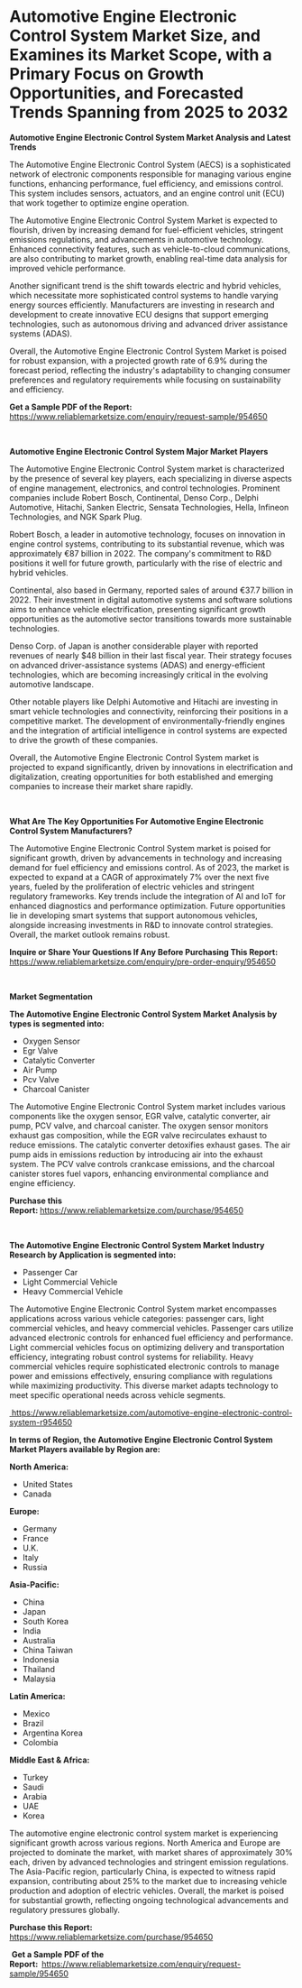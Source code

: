 <p><h1>Automotive Engine Electronic Control System Market Size, and Examines its Market Scope, with a Primary Focus on Growth Opportunities, and Forecasted Trends Spanning from 2025 to 2032</h1></p><p><strong>Automotive Engine Electronic Control System Market Analysis and Latest Trends</strong></p>
<p><p>The Automotive Engine Electronic Control System (AECS) is a sophisticated network of electronic components responsible for managing various engine functions, enhancing performance, fuel efficiency, and emissions control. This system includes sensors, actuators, and an engine control unit (ECU) that work together to optimize engine operation. </p><p>The Automotive Engine Electronic Control System Market is expected to flourish, driven by increasing demand for fuel-efficient vehicles, stringent emissions regulations, and advancements in automotive technology. Enhanced connectivity features, such as vehicle-to-cloud communications, are also contributing to market growth, enabling real-time data analysis for improved vehicle performance. </p><p>Another significant trend is the shift towards electric and hybrid vehicles, which necessitate more sophisticated control systems to handle varying energy sources efficiently. Manufacturers are investing in research and development to create innovative ECU designs that support emerging technologies, such as autonomous driving and advanced driver assistance systems (ADAS). </p><p>Overall, the Automotive Engine Electronic Control System Market is poised for robust expansion, with a projected growth rate of 6.9% during the forecast period, reflecting the industry's adaptability to changing consumer preferences and regulatory requirements while focusing on sustainability and efficiency.</p></p>
<p><strong>Get a Sample PDF of the Report:&nbsp;</strong> <a href="https://www.reliablemarketsize.com/enquiry/request-sample/954650?utm_campaign=2271&utm_medium=2&utm_source=Github&utm_content=ia&utm_term=18042025&utm_id=automotive-engine-electronic-control-system">https://www.reliablemarketsize.com/enquiry/request-sample/954650</a></p>
<p>&nbsp;</p>
<p><strong>Automotive Engine Electronic Control System Major Market Players</strong></p>
<p><p>The Automotive Engine Electronic Control System market is characterized by the presence of several key players, each specializing in diverse aspects of engine management, electronics, and control technologies. Prominent companies include Robert Bosch, Continental, Denso Corp., Delphi Automotive, Hitachi, Sanken Electric, Sensata Technologies, Hella, Infineon Technologies, and NGK Spark Plug.</p><p>Robert Bosch, a leader in automotive technology, focuses on innovation in engine control systems, contributing to its substantial revenue, which was approximately €87 billion in 2022. The company's commitment to R&D positions it well for future growth, particularly with the rise of electric and hybrid vehicles.</p><p>Continental, also based in Germany, reported sales of around €37.7 billion in 2022. Their investment in digital automotive systems and software solutions aims to enhance vehicle electrification, presenting significant growth opportunities as the automotive sector transitions towards more sustainable technologies.</p><p>Denso Corp. of Japan is another considerable player with reported revenues of nearly $48 billion in their last fiscal year. Their strategy focuses on advanced driver-assistance systems (ADAS) and energy-efficient technologies, which are becoming increasingly critical in the evolving automotive landscape.</p><p>Other notable players like Delphi Automotive and Hitachi are investing in smart vehicle technologies and connectivity, reinforcing their positions in a competitive market. The development of environmentally-friendly engines and the integration of artificial intelligence in control systems are expected to drive the growth of these companies. </p><p>Overall, the Automotive Engine Electronic Control System market is projected to expand significantly, driven by innovations in electrification and digitalization, creating opportunities for both established and emerging companies to increase their market share rapidly.</p></p>
<p>&nbsp;</p>
<p><strong>What Are The Key Opportunities For Automotive Engine Electronic Control System Manufacturers?</strong></p>
<p><p>The Automotive Engine Electronic Control System market is poised for significant growth, driven by advancements in technology and increasing demand for fuel efficiency and emissions control. As of 2023, the market is expected to expand at a CAGR of approximately 7% over the next five years, fueled by the proliferation of electric vehicles and stringent regulatory frameworks. Key trends include the integration of AI and IoT for enhanced diagnostics and performance optimization. Future opportunities lie in developing smart systems that support autonomous vehicles, alongside increasing investments in R&D to innovate control strategies. Overall, the market outlook remains robust.</p></p>
<p><strong>Inquire or Share Your Questions If Any Before Purchasing This Report:</strong> <a href="https://www.reliablemarketsize.com/enquiry/pre-order-enquiry/954650?utm_campaign=2271&utm_medium=2&utm_source=Github&utm_content=ia&utm_term=18042025&utm_id=automotive-engine-electronic-control-system">https://www.reliablemarketsize.com/enquiry/pre-order-enquiry/954650</a></p>
<p>&nbsp;</p>
<p><strong>Market Segmentation</strong></p>
<p><strong>The Automotive Engine Electronic Control System Market Analysis by types is segmented into:</strong></p>
<p><ul><li>Oxygen Sensor</li><li>Egr Valve</li><li>Catalytic Converter</li><li>Air Pump</li><li>Pcv Valve</li><li>Charcoal Canister</li></ul></p>
<p><p>The Automotive Engine Electronic Control System market includes various components like the oxygen sensor, EGR valve, catalytic converter, air pump, PCV valve, and charcoal canister. The oxygen sensor monitors exhaust gas composition, while the EGR valve recirculates exhaust to reduce emissions. The catalytic converter detoxifies exhaust gases. The air pump aids in emissions reduction by introducing air into the exhaust system. The PCV valve controls crankcase emissions, and the charcoal canister stores fuel vapors, enhancing environmental compliance and engine efficiency.</p></p>
<p><strong>Purchase this Report:&nbsp;</strong><a href="https://www.reliablemarketsize.com/purchase/954650?utm_campaign=2271&utm_medium=2&utm_source=Github&utm_content=ia&utm_term=18042025&utm_id=automotive-engine-electronic-control-system">https://www.reliablemarketsize.com/purchase/954650</a></p>
<p>&nbsp;</p>
<p><strong>The Automotive Engine Electronic Control System Market Industry Research by Application is segmented into:</strong></p>
<p><ul><li>Passenger Car</li><li>Light Commercial Vehicle</li><li>Heavy Commercial Vehicle</li></ul></p>
<p><p>The Automotive Engine Electronic Control System market encompasses applications across various vehicle categories: passenger cars, light commercial vehicles, and heavy commercial vehicles. Passenger cars utilize advanced electronic controls for enhanced fuel efficiency and performance. Light commercial vehicles focus on optimizing delivery and transportation efficiency, integrating robust control systems for reliability. Heavy commercial vehicles require sophisticated electronic controls to manage power and emissions effectively, ensuring compliance with regulations while maximizing productivity. This diverse market adapts technology to meet specific operational needs across vehicle segments.</p></p>
<p><a href="https://www.reliablemarketsize.com/automotive-engine-electronic-control-system-r954650?utm_campaign=2271&utm_medium=2&utm_source=Github&utm_content=ia&utm_term=18042025&utm_id=automotive-engine-electronic-control-system">&nbsp;https://www.reliablemarketsize.com/automotive-engine-electronic-control-system-r954650</a></p>
<p><strong>In terms of Region, the Automotive Engine Electronic Control System Market Players available by Region are:</strong></p>
<p>
    <p> <strong> North America: </strong>
        <ul>
            <li>United States</li>
            <li>Canada</li>
        </ul>
        </p> 
    <p> <strong> Europe: </strong>
        <ul>
            <li>Germany</li>
            <li>France</li>
            <li>U.K.</li>
            <li>Italy</li>
            <li>Russia</li>
        </ul>
        </p> 
    <p> <strong> Asia-Pacific: </strong>
        <ul>
            <li>China</li>
            <li>Japan</li>
            <li>South Korea</li>
            <li>India</li>
            <li>Australia</li>
            <li>China Taiwan</li>
            <li>Indonesia</li>
            <li>Thailand</li>
            <li>Malaysia</li>
        </ul>
        </p> 
    <p> <strong> Latin America: </strong>
        <ul>
            <li>Mexico</li>
            <li>Brazil</li>
            <li>Argentina Korea</li>
            <li>Colombia</li>
        </ul>
        </p> 
    <p> <strong> Middle East & Africa: </strong>
        <ul>
            <li>Turkey</li>
            <li>Saudi</li>
            <li>Arabia</li>
            <li>UAE</li>
            <li>Korea</li>
        </ul>
    </p>
    </p>
<p><p>The automotive engine electronic control system market is experiencing significant growth across various regions. North America and Europe are projected to dominate the market, with market shares of approximately 30% each, driven by advanced technologies and stringent emission regulations. The Asia-Pacific region, particularly China, is expected to witness rapid expansion, contributing about 25% to the market due to increasing vehicle production and adoption of electric vehicles. Overall, the market is poised for substantial growth, reflecting ongoing technological advancements and regulatory pressures globally.</p></p>
<p><strong>Purchase this Report: </strong><a href="https://www.reliablemarketsize.com/purchase/954650?utm_campaign=2271&utm_medium=2&utm_source=Github&utm_content=ia&utm_term=18042025&utm_id=automotive-engine-electronic-control-system">https://www.reliablemarketsize.com/purchase/954650</a></p>
<p>&nbsp;<strong>Get a Sample PDF of the Report:&nbsp;&nbsp;</strong><a href="https://www.reliablemarketsize.com/enquiry/request-sample/954650?utm_campaign=2271&utm_medium=2&utm_source=Github&utm_content=ia&utm_term=18042025&utm_id=automotive-engine-electronic-control-system">https://www.reliablemarketsize.com/enquiry/request-sample/954650</a></p>
<p><strong></strong></p>
<p><p></p><p></p><p></p></p>